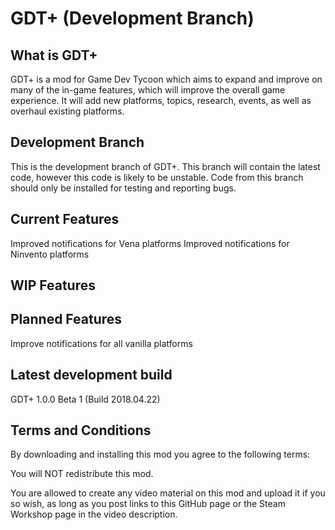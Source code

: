 # GDT+ (Development Branch)

## What is GDT+ 

GDT+ is a mod for Game Dev Tycoon which aims to expand and improve on many of the in-game features, which will improve the overall game experience.
It will add new platforms, topics, research, events, as well as overhaul existing platforms.

## Development Branch
This is the development branch of GDT+. This branch will contain the latest code, however this code is likely to be unstable. Code from this branch should only be installed for testing and reporting bugs.

## Current Features
Improved notifications for Vena platforms
Improved notifications for Ninvento platforms

## WIP Features


## Planned Features
Improve notifications for all vanilla platforms

## Latest development build
GDT+ 1.0.0 Beta 1 (Build 2018.04.22)

## Terms and Conditions
By downloading and installing this mod you agree to the following terms:

You will NOT redistribute this mod.

You are allowed to create any video material on this mod and upload it if you so wish, as long as you post links to this GitHub page or the Steam Workshop page in the video description.

